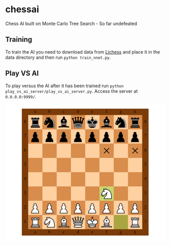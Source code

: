 # chessai
Chess AI built on Monte Carlo Tree Search - So far undefeated

## Training
To train the AI you need to download data from [Lichess](https://database.lichess.org/) and place it in the data directory and then run `python train_nnet.py`.

## Play VS AI
To play versus the AI after it has been trained run `python play_vs_ai_server/play_vs_ai_server.py`. Access the server at `0.0.0.0:9999/`.

![](./screenshot_vs_ai.png)
